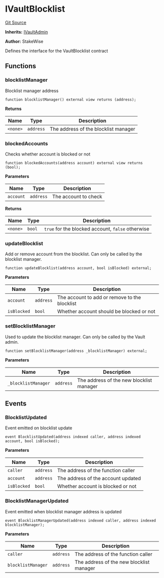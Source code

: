 # IVaultBlocklist
[Git Source](https://github.com/stakewise/v3-core/blob/c4059a64871829ca60ea58f054baf8eb13d3572a/contracts/interfaces/IVaultBlocklist.sol)

**Inherits:**
[IVaultAdmin](/contracts/interfaces/IVaultAdmin.sol/interface.IVaultAdmin.md)

**Author:**
StakeWise

Defines the interface for the VaultBlocklist contract


## Functions
### blocklistManager

Blocklist manager address


```solidity
function blocklistManager() external view returns (address);
```
**Returns**

|Name|Type|Description|
|----|----|-----------|
|`<none>`|`address`|The address of the blocklist manager|


### blockedAccounts

Checks whether account is blocked or not


```solidity
function blockedAccounts(address account) external view returns (bool);
```
**Parameters**

|Name|Type|Description|
|----|----|-----------|
|`account`|`address`|The account to check|

**Returns**

|Name|Type|Description|
|----|----|-----------|
|`<none>`|`bool`|`true` for the blocked account, `false` otherwise|


### updateBlocklist

Add or remove account from the blocklist. Can only be called by the blocklist manager.


```solidity
function updateBlocklist(address account, bool isBlocked) external;
```
**Parameters**

|Name|Type|Description|
|----|----|-----------|
|`account`|`address`|The account to add or remove to the blocklist|
|`isBlocked`|`bool`|Whether account should be blocked or not|


### setBlocklistManager

Used to update the blocklist manager. Can only be called by the Vault admin.


```solidity
function setBlocklistManager(address _blocklistManager) external;
```
**Parameters**

|Name|Type|Description|
|----|----|-----------|
|`_blocklistManager`|`address`|The address of the new blocklist manager|


## Events
### BlocklistUpdated
Event emitted on blocklist update


```solidity
event BlocklistUpdated(address indexed caller, address indexed account, bool isBlocked);
```

**Parameters**

|Name|Type|Description|
|----|----|-----------|
|`caller`|`address`|The address of the function caller|
|`account`|`address`|The address of the account updated|
|`isBlocked`|`bool`|Whether account is blocked or not|

### BlocklistManagerUpdated
Event emitted when blocklist manager address is updated


```solidity
event BlocklistManagerUpdated(address indexed caller, address indexed blocklistManager);
```

**Parameters**

|Name|Type|Description|
|----|----|-----------|
|`caller`|`address`|The address of the function caller|
|`blocklistManager`|`address`|The address of the new blocklist manager|


